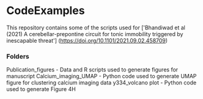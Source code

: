# CodeExamples

This repository contains some of the scripts used for ['Bhandiwad et al (2021) A cerebellar-prepontine circuit for tonic immobility triggered by inescapable threat'] (https://doi.org/10.1101/2021.09.02.458709)

### Folders

Publication_figures - Data and R scripts used to generate figures for manuscript
Calcium_imaging_UMAP - Python code used to generate UMAP figure for clustering calcium imaging data
y334_volcano plot - Python code used to generate Figure 4H
